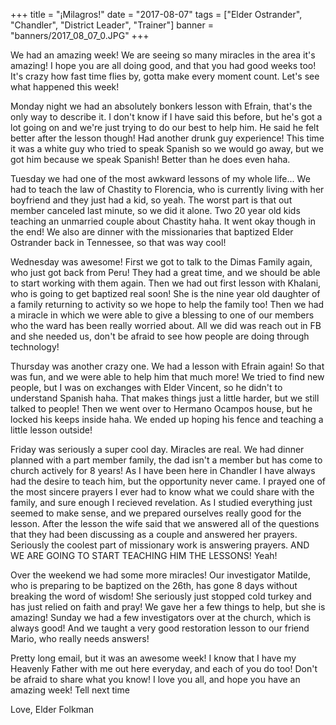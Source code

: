 +++
title = "¡Milagros!"
date = "2017-08-07"
tags = ["Elder Ostrander", "Chandler", "District Leader", "Trainer"]
banner = "banners/2017_08_07_0.JPG"
+++

We had an amazing week! We are seeing so many miracles in the area
it's amazing! I hope you are all doing good, and that you had good
weeks too! It's crazy how fast time flies by, gotta make every moment
count. Let's see what happened this week!

Monday night we had an absolutely bonkers lesson with Efrain, that's
the only way to describe it. I don't know if I have said this before,
but he's got a lot going on and we're just trying to do our best to
help him. He said he felt better after the lesson though! Had another
drunk guy experience! This time it was a white guy who tried to speak
Spanish so we would go away, but we got him because we speak Spanish!
Better than he does even haha.

Tuesday we had one of the most awkward lessons of my whole life... We
had to teach the law of Chastity to Florencia, who is currently living
with her boyfriend and they just had a kid, so yeah. The worst part is
that out member canceled last minute, so we did it alone. Two 20 year
old kids teaching an unmarried couple about Chastity haha. It went
okay though in the end! We also are dinner with the missionaries that
baptized Elder Ostrander back in Tennessee, so that was way cool!

Wednesday was awesome! First we got to talk to the Dimas Family again,
who just got back from Peru! They had a great time, and we should be
able to start working with them again. Then we had out first lesson
with Khalani, who is going to get baptized real soon! She is the nine
year old daughter of a family returning to activity so we hope to help
the family too! Then we had a miracle in which we were able to give a
blessing to one of our members who the ward has been really worried
about. All we did was reach out in FB and she needed us, don't be
afraid to see how people are doing through technology!

Thursday was another crazy one. We had a lesson with Efrain again! So
that was fun, and we were able to help him that much more! We tried to
find new people, but I was on exchanges with Elder Vincent, so he
didn't to understand Spanish haha. That makes things just a little
harder, but we still talked to people! Then we went over to Hermano
Ocampos house, but he locked his keeps inside haha. We ended up hoping
his fence and teaching a little lesson outside!

Friday was seriously a super cool day. Miracles are real. We had
dinner planned with a part member family, the dad isn't a member but
has come to church actively for 8 years! As I have been here in
Chandler I have always had the desire to teach him, but the
opportunity never came. I prayed one of the most sincere prayers I
ever had to know what we could share with the family, and sure enough
I recieved revelation. As I studied everything just seemed to make
sense, and we prepared ourselves really good for the lesson. After the
lesson the wife said that we answered all of the questions that they
had been discussing as a couple and answered her prayers. Seriously
the coolest part of missionary work is answering prayers. AND WE ARE
GOING TO START TEACHING HIM THE LESSONS! Yeah!

Over the weekend we had some more miracles! Our investigator Matilde,
who is preparing to be baptized on the 26th, has gone 8 days without
breaking the word of wisdom! She seriously just stopped cold turkey
and has just relied on faith and pray! We gave her a few things to
help, but she is amazing! Sunday we had a few investigators over at
the church, which is always good! And we taught a very good
restoration lesson to our friend Mario, who really needs answers!

Pretty long email, but it was an awesome week! I know that I have my
Heavenly Father with me out here everyday, and each of you do too!
Don't be afraid to share what you know! I love you all, and hope you
have an amazing week! Tell next time

Love,
Elder Folkman